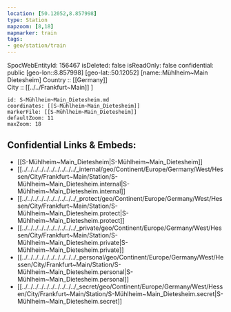 ```yaml
---
location: [50.12052,8.857998] 
type: Station 
mapzoom: [8,18] 
mapmarker: train 
tags:
- geo/station/train
---
```

SpocWebEntityId: 156467
isDeleted: false
isReadOnly: false
confidential: public
[geo-lon::8.857998] 
[geo-lat::50.12052] 
[name::Mühlheim~Main Dietesheim] 
Country :: [[Germany]]  
City :: [[../../Frankfurt~Main]] ] 


```leaflet
id: S-Mühlheim~Main_Dietesheim.md
coordinates: [[S-Mühlheim~Main_Dietesheim]] 
markerFile: [[S-Mühlheim~Main_Dietesheim]] 
defaultZoom: 11 
maxZoom: 18
```


## Confidential Links & Embeds: 
- [[S-Mühlheim~Main_Dietesheim|S-Mühlheim~Main_Dietesheim]] 
- [[../../../../../../../../../../_internal/geo/Continent/Europe/Germany/West/Hessen/City/Frankfurt~Main/Station/S-Mühlheim~Main_Dietesheim.internal|S-Mühlheim~Main_Dietesheim.internal]] 
- [[../../../../../../../../../../_protect/geo/Continent/Europe/Germany/West/Hessen/City/Frankfurt~Main/Station/S-Mühlheim~Main_Dietesheim.protect|S-Mühlheim~Main_Dietesheim.protect]] 
- [[../../../../../../../../../../_private/geo/Continent/Europe/Germany/West/Hessen/City/Frankfurt~Main/Station/S-Mühlheim~Main_Dietesheim.private|S-Mühlheim~Main_Dietesheim.private]] 
- [[../../../../../../../../../../_personal/geo/Continent/Europe/Germany/West/Hessen/City/Frankfurt~Main/Station/S-Mühlheim~Main_Dietesheim.personal|S-Mühlheim~Main_Dietesheim.personal]] 
- [[../../../../../../../../../../_secret/geo/Continent/Europe/Germany/West/Hessen/City/Frankfurt~Main/Station/S-Mühlheim~Main_Dietesheim.secret|S-Mühlheim~Main_Dietesheim.secret]] 
